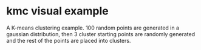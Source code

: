 # kmc visual example
A K-means clustering example. 100 random points are generated in a gaussian distribution, then 3 cluster starting points are randomly generated and the rest of the points are placed into clusters.
